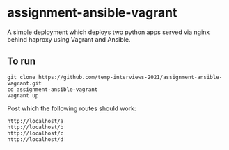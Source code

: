 # assignment-ansible-vagrant


A simple deployment which deploys two python apps served via nginx behind haproxy using Vagrant and Ansible.


## To run
	
	git clone https://github.com/temp-interviews-2021/assignment-ansible-vagrant.git
	cd assignment-ansible-vagrant
	vagrant up

Post which the following routes should work:

	http://localhost/a
	http://localhost/b
	http://localhost/c
	http://localhost/d